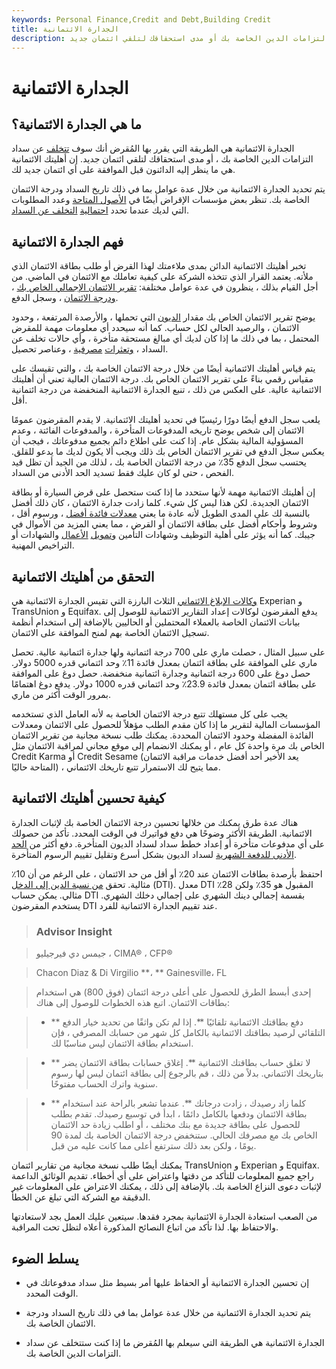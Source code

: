 ```yaml
---
keywords: Personal Finance,Credit and Debt,Building Credit
title: الجدارة الائتمانية
description: الجدارة الائتمانية هي الطريقة التي يقرر بها المُقرض أنك ستتخلف عن سداد التزامات الدين الخاصة بك أو مدى استحقاقك لتلقي ائتمان جديد.
---
```


# الجدارة الائتمانية
## ما هي الجدارة الائتمانية؟

الجدارة الائتمانية هي الطريقة التي يقرر بها المُقرض أنك سوف [تتخلف](/default2) عن سداد التزامات الدين الخاصة بك ، أو مدى استحقاقك لتلقي ائتمان جديد. إن أهليتك الائتمانية هي ما ينظر إليه الدائنون قبل الموافقة على أي ائتمان جديد لك.

يتم تحديد الجدارة الائتمانية من خلال عدة عوامل بما في ذلك تاريخ السداد ودرجة الائتمان الخاصة بك. تنظر بعض مؤسسات الإقراض أيضًا في [الأصول المتاحة](/asset) وعدد المطلوبات التي لديك عندما تحدد [احتمالية](/defaultprobability) [التخلف عن السداد](/defaultprobability).

## فهم الجدارة الائتمانية

تخبر أهليتك الائتمانية الدائن بمدى ملاءمتك لهذا القرض أو طلب بطاقة الائتمان الذي ملأته. يعتمد القرار الذي تتخذه الشركة على كيفية تعاملك مع الائتمان في الماضي. من أجل القيام بذلك ، ينظرون في عدة عوامل مختلفة: [تقرير الائتمان الإجمالي الخاص بك](/creditreport) ، [ودرجة الائتمان](/credit_score) ، وسجل الدفع.

يوضح تقرير الائتمان الخاص بك مقدار [الديون](/debt) التي تحملها ، والأرصدة المرتفعة ، وحدود الائتمان ، والرصيد الحالي لكل حساب. كما أنه سيحدد أي معلومات مهمة للمقرض المحتمل ، بما في ذلك ما إذا كان لديك أي مبالغ مستحقة متأخرة ، وأي حالات تخلف عن السداد ، [وتعثرات](/bankruptcy) [مصرفية](/bankruptcy) ، وعناصر تحصيل.

يتم قياس أهليتك الائتمانية أيضًا من خلال درجة الائتمان الخاصة بك ، والتي تقيسك على مقياس رقمي بناءً على تقرير الائتمان الخاص بك. درجة الائتمان العالية تعني أن أهليتك الائتمانية عالية. على العكس من ذلك ، تنبع الجدارة الائتمانية المنخفضة من درجة ائتمانية أقل.

يلعب سجل الدفع أيضًا دورًا رئيسيًا في تحديد أهليتك الائتمانية. لا يقدم المقرضون عمومًا الائتمان إلى شخص يوضح تاريخه المدفوعات المتأخرة ، والمدفوعات الفائتة ، وعدم المسؤولية المالية بشكل عام. إذا كنت على اطلاع دائم بجميع مدفوعاتك ، فيجب أن يعكس سجل الدفع في تقرير الائتمان الخاص بك ذلك ويجب ألا يكون لديك ما يدعو للقلق. يحتسب سجل الدفع 35٪ من درجة الائتمان الخاصة بك ، لذلك من الجيد أن تظل قيد الفحص ، حتى لو كان عليك فقط تسديد الحد الأدنى من السداد.

إن أهليتك الائتمانية مهمة لأنها ستحدد ما إذا كنت ستحصل على قرض السيارة أو بطاقة الائتمان الجديدة. لكن هذا ليس كل شيء. كلما زادت جدارة الائتمان ، كان ذلك أفضل بالنسبة لك على المدى الطويل لأنه عادة ما يعني [معدلات فائدة أفضل](/interestrate) ، ورسوم أقل ، وشروط وأحكام أفضل على بطاقة الائتمان أو القرض ، مما يعني المزيد من الأموال في جيبك. كما أنه يؤثر على أهلية التوظيف وشهادات التأمين [وتمويل](/premium) [الأعمال](/premium) والشهادات أو التراخيص المهنية.

## التحقق من أهليتك الائتمانية

[وكالات الإبلاغ الائتماني](/credit-reporting-agency) الثلاث البارزة التي تقيس الجدارة الائتمانية هي Experian و TransUnion و Equifax. يدفع المقرضون لوكالات إعداد التقارير الائتمانية للوصول إلى بيانات الائتمان الخاصة بالعملاء المحتملين أو الحاليين بالإضافة إلى استخدام أنظمة تسجيل الائتمان الخاصة بهم لمنح الموافقة على الائتمان.

على سبيل المثال ، حصلت ماري على 700 درجة ائتمانية ولها جدارة ائتمانية عالية. تحصل ماري على الموافقة على بطاقة ائتمان بمعدل فائدة 11٪ وحد ائتماني قدره 5000 دولار. حصل دوغ على 600 درجة ائتمانية وجدارة ائتمانية منخفضة. حصل دوغ على الموافقة على بطاقة ائتمان بمعدل فائدة 23.9٪ وحد ائتماني قدره 1000 دولار. يدفع دوغ اهتمامًا بمرور الوقت أكثر من ماري.

يجب على كل مستهلك تتبع درجة الائتمان الخاصة به لأنه العامل الذي تستخدمه المؤسسات المالية لتقرير ما إذا كان مقدم الطلب مؤهلاً للحصول على الائتمان ومعدلات الفائدة المفضلة وحدود الائتمان المحددة. يمكنك طلب نسخة مجانية من تقرير الائتمان الخاص بك مرة واحدة كل عام ، أو يمكنك الانضمام إلى موقع مجاني لمراقبة الائتمان مثل Credit Karma أو Credit Sesame (يعد الأخير أحد أفضل خدمات مراقبة الائتمان المتاحة حاليًا) ، مما يتيح لك الاستمرار تتبع تاريخك الائتماني.

## كيفية تحسين أهليتك الائتمانية

هناك عدة طرق يمكنك من خلالها تحسين درجة الائتمان الخاصة بك لإثبات الجدارة الائتمانية. الطريقة الأكثر وضوحًا هي دفع فواتيرك في الوقت المحدد. تأكد من حصولك على أي مدفوعات متأخرة أو إعداد خطط سداد لسداد الديون المتأخرة. دفع أكثر من [الحد الأدنى للدفعة الشهرية](/minimum-monthly-payment) لسداد الديون بشكل أسرع وتقليل تقييم الرسوم المتأخرة.

احتفظ بأرصدة بطاقات الائتمان عند 20٪ أو أقل من حد الائتمان ، على الرغم من أن 10٪ مثالية. تحقق [من نسبة الدين إلى الدخل](/dti) (DTI). معدل DTI المقبول هو 35٪ ولكن 28٪ مثالي. يمكن حساب DTI بقسمة إجمالي دينك الشهري على إجمالي دخلك الشهري. يستخدم المقرضون DTI عند تقييم الجدارة الائتمانية للفرد.

> ### Advisor Insight

> جيمس دي فيرجيليو ، CIMA® ، CFP®

>

> Chacon Diaz & Di Virgilio **، ** Gainesville، FL

> إحدى أبسط الطرق للحصول على أعلى درجة ائتمان (فوق 800) هي استخدام بطاقات الائتمان. اتبع هذه الخطوات للوصول إلى هناك:

> - ** دفع بطاقتك الائتمانية تلقائيًا **. إذا لم تكن واثقًا من تحديد خيار الدفع التلقائي لرصيد بطاقتك الائتمانية بالكامل كل شهر من حسابك المصرفي ، فإن استخدام بطاقة الائتمان ليس مناسبًا لك.

> - ** لا تغلق حساب بطاقتك الائتمانية **. إغلاق حسابات بطاقة الائتمان يضر بتاريخك الائتماني. بدلاً من ذلك ، قم بالرجوع إلى بطاقة ائتمان ليس لها رسوم سنوية واترك الحساب مفتوحًا.

> - ** كلما زاد رصيدك ، زادت درجاتك **. عندما تشعر بالراحة عند استخدام بطاقة الائتمان ودفعها بالكامل دائمًا ، ابدأ في توسيع رصيدك. تقدم بطلب للحصول على بطاقة جديدة مع بنك مختلف ، أو اطلب زيادة حد الائتمان الخاص بك مع مصرفك الحالي. ستنخفض درجة الائتمان الخاصة بك لمدة 90 يومًا ، ولكن بعد ذلك سترتفع أعلى مما كانت عليه من قبل.

>

>

يمكنك أيضًا طلب نسخة مجانية من تقارير ائتمان TransUnion و Experian و Equifax. راجع جميع المعلومات للتأكد من دقتها واعتراض على أي أخطاء. تقديم الوثائق الداعمة لإثبات دعوى النزاع الخاصة بك. بالإضافة إلى ذلك ، يمكنك الاعتراض على المعلومات غير الدقيقة مع الشركة التي تبلغ عن الخطأ.

من الصعب استعادة الجدارة الائتمانية بمجرد فقدها. سيتعين عليك العمل بجد لاستعادتها والاحتفاظ بها. لذا تأكد من اتباع النصائح المذكورة أعلاه لتظل تحت المراقبة.

## يسلط الضوء

- إن تحسين الجدارة الائتمانية أو الحفاظ عليها أمر بسيط مثل سداد مدفوعاتك في الوقت المحدد.

- يتم تحديد الجدارة الائتمانية من خلال عدة عوامل بما في ذلك تاريخ السداد ودرجة الائتمان الخاصة بك.

- الجدارة الائتمانية هي الطريقة التي سيعلم بها المُقرض ما إذا كنت ستتخلف عن سداد التزامات الدين الخاصة بك.

